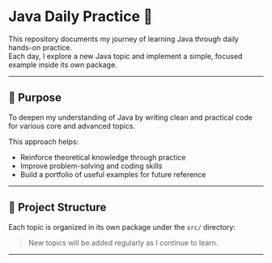 # Java Daily Practice 🚀

This repository documents my journey of learning Java through daily hands-on practice.  
Each day, I explore a new Java topic and implement a simple, focused example inside its own package.

---

## 🧠 Purpose

To deepen my understanding of Java by writing clean and practical code for various core and advanced topics.

This approach helps:
- Reinforce theoretical knowledge through practice
- Improve problem-solving and coding skills
- Build a portfolio of useful examples for future reference

---

## 📁 Project Structure

Each topic is organized in its own package under the `src/` directory:

> New topics will be added regularly as I continue to learn.

---
<!--
## ✅ Topics Covered

- ✅ Java Basics
- ✅ Object-Oriented Programming (OOP)
- ✅ Collections Framework
- ✅ Java Streams & Lambdas
- ✅ Exception Handling
- 🔜 Generics, File I/O, Multithreading, Functional Interfaces, JDBC, etc.
-->
